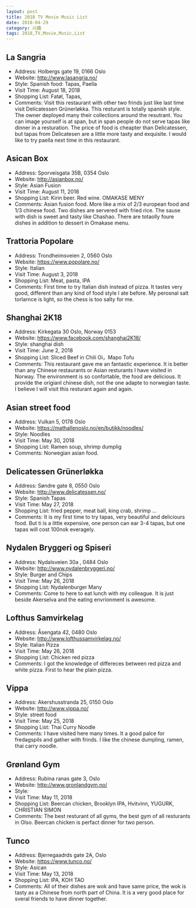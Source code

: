 ```yaml
---
layout: post
title: 2018 TV Movie Music List
date: 2018-04-29
category: 兴趣
tags: 2018,TV,Movie,Music,List
---
```


## La Sangria 

- Address: Holbergs gate 19, 0166 Oslo
- Website: http://www.lasangria.no/
- Style: Spanish food: Tapas, Paella
- Visit Time: August 18, 2018
- Shopping List: Fatøl, Tapas,  
- Comments: Visit this restaurant with other two frinds just like last time visit Delicatessen Grünerløkka. This resturant is totally spanish style. The owner deployed many their collections around the resutrant. You can image yourself is at span, but in span people do not serve tapas like dinner in a resturation. The price of food is cheapter than Delicatessen, but tapas from Delicatesen are a little more tasty and exquisite. I would like to try paella next time in this restaurant.

## Asican Box

- Address:  Sporveisgata 35B, 0354 Oslo
- Website: http://asianbox.no/
- Style: Asian Fusion
- Visit Time: August 11, 2018
- Shopping List: Kirin beer. Red wine. OMAKASE MENY
- Comments: Asian fusion food. More like a mix of 2/3 european food and 1/3 chinese food. Two dishes are servered with fried rice. The sause with dish is sweet and tasty like Chashao. There are totaolly foure dishes in addition to dessert in Omakase menu.

## Trattoria Popolare 

- Address:  Trondheimsveien 2, 0560 Oslo
- Website: https://www.popolare.no/
- Style: Italian
- Visit Time: August 3, 2018
- Shopping List: Meat, pasta, IPA
- Comments: First time to try Italian dish instead of pizza. It tastes very good, different than any kind of food style I ate before. My perosnal salt torlarnce is light, so the chess is too salty for me. 

## Shanghai 2K18
- Address:  Kirkegata 30 Oslo, Norway 0153
- Website: https://www.facebook.com/shanghai2K18/
- Style: shanghai dish
- Visit Time: June 2, 2018
- Shopping List: Sliced Beef in Chili Oi，Mapo Tofu
- Comments: This restaurant gave me an fantastic experience. It is better than any Chinese restaurants or Asian resturants I have visited in Norway. The environment is so confortable, the food are delicious. It provide the origianl chinese dish, not the one adapte to norwegian taste. I believe I will visit this resturant again and again.  


## Asian street food
- Address:  Vulkan 5, 0178 Oslo
- Website: https://mathallenoslo.no/en/butikk/noodles/
- Style: Noodles
- Visit Time: May 30, 2018
- Shopping List: Ramen soup, shrimp dumplig
- Comments: Norwegian asian food.

## Delicatessen Grünerløkka
- Address: Søndre gate 8, 0550 Oslo
- Website: http://www.delicatessen.no/
- Style: Spanish Tapas
- Visit Time: May 27, 2018
- Shopping List: fried pepper, meat ball, king crab, shrimp ... 
- Comments: It is my first time to try tapas, very beautiful and deliciours food. But ti is a little expensive, one person can ear 3-4 tapas, but one tapas will cost 100nok everagely. 

## Nydalen Bryggeri og Spiseri 
- Address: Nydalsveien 30a , 0484 Oslo
- Website: http://www.nydalenbryggeri.no/
- Style: Burger and Chips
- Visit Time: May 26, 2018
- Shopping List: Nydalenburger Many
- Comments: Come to here to eat lunch with my colleague. It is just beside Akerselva and the eating envrionment is awesome. 

## Lofthus Samvirkelag 
- Address: Åsengata 42, 0480 Oslo
- Website: http://www.lofthussamvirkelag.no/
- Style: Italian Pizza
- Visit Time: May 26, 2018
- Shopping List: Chicken red pizza
- Comments: I got the knowledge of differeces between red pizza and white pizza. First to hear the plain pizza.  

## Vippa
- Address: Akershusstranda 25, 0150 Oslo
- Website: http://www.vippa.no/
- Style: street food
- Visit Time: May 25, 2018
- Shopping List: Thai Curry Noodle
- Comments: I have visited here many times. It a good palce for fredagspils and gather with frinds. I like the chinese dumpling, ramen, thai carry noodle.  

## Grønland Gym
- Address: Rubina ranas gate 3, Oslo
- Website: http://www.gronlandgym.no/
- Style: 
- Visit Time: May 11, 2018
- Shopping List: Beercan chicken, Brooklyn IPA, Hvitvinn, YUGURK, CHRISTIAN SIMON
- Comments: The best resturant of all gyms, the best gym of all resturants in Olso. Beercan chicken is perfact dinner for two person.  

## Tunco 
- Address: Bjerregaadrds gate 2A, Oslo  
- Website: https://www.tunco.no/
- Style: Asican 
- Visit Time: May 13, 2018
- Shopping List: IPA, KOH TAO 
- Comments: All of their dishes are wok and have same price, the wok is tasty as a Chinese from north part of China. It is a very good place for sveral friends to have dinner together. 
